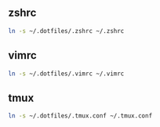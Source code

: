 zshrc
-----

```sh
ln -s ~/.dotfiles/.zshrc ~/.zshrc
```

vimrc
-----

```sh
ln -s ~/.dotfiles/.vimrc ~/.vimrc
```

tmux
----

```sh
ln -s ~/.dotfiles/.tmux.conf ~/.tmux.conf
```
